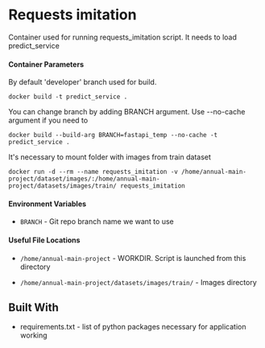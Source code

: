 # Requests imitation

Container used for running requests_imitation script. It needs to load predict_service

#### Container Parameters

By default 'developer' branch used for build.

```shell
docker build -t predict_service .
```

You can change branch by adding BRANCH argument. Use --no-cache argument if you need to

```shell
docker build --build-arg BRANCH=fastapi_temp --no-cache -t predict_service .
```

It's necessary to mount folder with images from train dataset

```shell
docker run -d --rm --name requests_imitation -v /home/annual-main-project/dataset/images/:/home/annual-main-project/datasets/images/train/ requests_imitation
```

#### Environment Variables

* `BRANCH` - Git repo branch name we want to use

#### Useful File Locations

* `/home/annual-main-project` - WORKDIR. Script is launched from this directory
  
* `/home/annual-main-project/datasets/images/train/` - Images directory

## Built With

* requirements.txt - list of python packages necessary for application working
